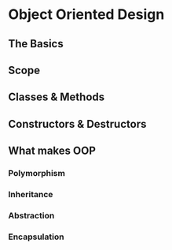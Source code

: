 # Object Oriented Design

## The Basics

## Scope

## Classes & Methods

## Constructors & Destructors

## What makes OOP

### Polymorphism

### Inheritance

### Abstraction

### Encapsulation

